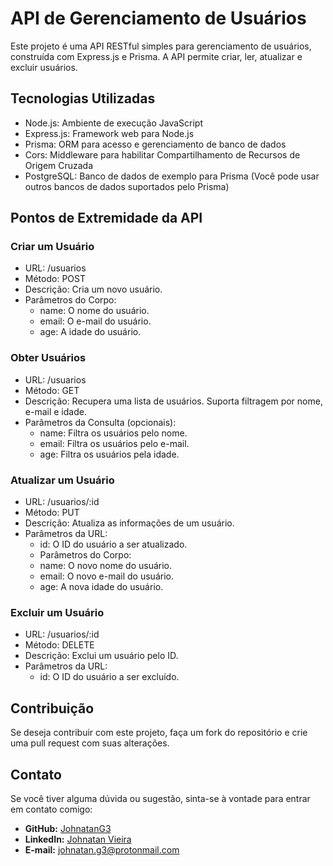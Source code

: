 # API de Gerenciamento de Usuários

Este projeto é uma API RESTful simples para gerenciamento de usuários, construída com Express.js e Prisma. A API permite criar, ler, atualizar e excluir usuários.

## Tecnologias Utilizadas

- Node.js: Ambiente de execução JavaScript
- Express.js: Framework web para Node.js
- Prisma: ORM para acesso e gerenciamento de banco de dados
- Cors: Middleware para habilitar Compartilhamento de Recursos de Origem Cruzada
- PostgreSQL: Banco de dados de exemplo para Prisma (Você pode usar outros bancos de dados suportados pelo Prisma)

## Pontos de Extremidade da API

### Criar um Usuário

- URL: /usuarios
- Método: POST
- Descrição: Cria um novo usuário.
- Parâmetros do Corpo:
  - name: O nome do usuário.
  - email: O e-mail do usuário.
  - age: A idade do usuário.

### Obter Usuários

- URL: /usuarios
- Método: GET
- Descrição: Recupera uma lista de usuários. Suporta filtragem por nome, e-mail e idade.
- Parâmetros da Consulta (opcionais):
  - name: Filtra os usuários pelo nome.
  - email: Filtra os usuários pelo e-mail.
  - age: Filtra os usuários pela idade.
 
### Atualizar um Usuário

- URL: /usuarios/:id
- Método: PUT
- Descrição: Atualiza as informações de um usuário.
- Parâmetros da URL:
  - id: O ID do usuário a ser atualizado.
  - Parâmetros do Corpo:
  - name: O novo nome do usuário.
  - email: O novo e-mail do usuário.
  - age: A nova idade do usuário.

### Excluir um Usuário

- URL: /usuarios/:id
- Método: DELETE
- Descrição: Exclui um usuário pelo ID.
- Parâmetros da URL:
  - id: O ID do usuário a ser excluído.
## Contribuição

Se deseja contribuir com este projeto, faça um fork do repositório e crie uma pull request com suas alterações.

## Contato

Se você tiver alguma dúvida ou sugestão, sinta-se à vontade para entrar em contato comigo:

- **GitHub:** [JohnatanG3](https://github.com/SeuUsuario)
- **LinkedIn:** [Johnatan Vieira](https://www.linkedin.com/in/johnatan-vieira-a602542aa/)
- **E-mail:** johnatan.g3@protonmail.com
